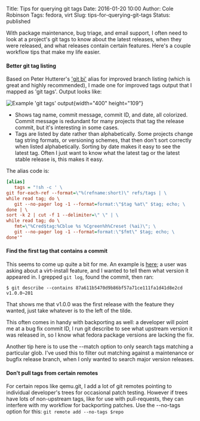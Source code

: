 Title: Tips for querying git tags
Date: 2016-01-20 10:00
Author: Cole Robinson
Tags: fedora, virt
Slug: tips-for-querying-git-tags
Status: published


With package maintenance, bug triage, and email support, I often need to look at a project's git tags to know about the latest releases, when they were released, and what releases contain certain features. Here's a couple workflow tips that make my life easier.


#### Better git tag listing

Based on Peter Hutterer's ['git bi'](https://who-t.blogspot.com/2012/06/git-branch-info.html) alias for improved branch listing (which is great and highly recommended), I made one for improved tags output that I mapped as 'git tags'. Output looks like:


![Example 'git tags' output]({static}/images/062-tips-for-querying-git-tags-1.png){width="400" height="109"}

-   Shows tag name, commit message, commit ID, and date, all colorized. Commit message is redundant for many projects that tag the release commit, but it's interesting in some cases.
-   Tags are listed by date rather than alphabetically. Some projects change tag string formats, or versioning schemes, that then don't sort correctly when listed alphabetically. Sorting by date makes it easy to see the latest tag. Often I just want to know what the latest tag or the latest stable release is, this makes it easy.

The alias code is:

```ini
[alias]
   tags = "!sh -c ' \
git for-each-ref --format=\"%(refname:short)\" refs/tags | \
while read tag; do \
   git --no-pager log -1 --format=format:\"$tag %at\" $tag; echo; \
done | \
sort -k 2 | cut -f 1 --delimiter=\" \" | \
while read tag; do \
   fmt=\"%Cred$tag:%Cblue %s %Cgreen%h%Creset (%ai)\"; \
   git --no-pager log -1 --format=format:\"$fmt\" $tag; echo; \
done'"
```



#### Find the first tag that contains a commit

This seems to come up quite a bit for me. An example is [here](https://www.redhat.com/archives/libvir-list/2014-July/msg00832.html); a user was asking about a virt-install feature, and I wanted to tell them what version it appeared in. I grepped `git log`, found the commit, then ran:


```console
$ git describe --contains 87a611b5470d9b86bf57a71ce111fa1d41d8e2cd
v1.0.0~201
```


That shows me that v1.0.0 was the first release with the feature they wanted, just take whatever is to the left of the tilde.

This often comes in handy with backporting as well: a developer will point me at a bug fix commit ID, I run git describe to see what upstream version it was released in, so I know what fedora package versions are lacking the fix.

Another tip here is to use the --match option to only search tags matching a particular glob. I've used this to filter out matching against a maintenance or bugfix release branch, when I only wanted to search major version releases.


#### Don't pull tags from certain remotes

For certain repos like qemu.git, I add a lot of git remotes pointing to individual developer's trees for occasional patch testing. However if trees have lots of non-upstream tags, like for use with pull-requests, they can interfere with my workflow for backporting patches. Use the --no-tags option for this: `git remote add --no-tags $repo`
